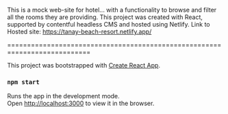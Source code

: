 This is a mock web-site for hotel... with a functionality to browse and filter all the rooms they are providing. This project was created with React, supported by contentful headless CMS and hosted using Netlify.
Link to Hosted site: https://tanay-beach-resort.netlify.app/


===========================================================================

This project was bootstrapped with [Create React App](https://github.com/facebook/create-react-app).

### `npm start`

Runs the app in the development mode.<br />
Open [http://localhost:3000](http://localhost:3000) to view it in the browser.
